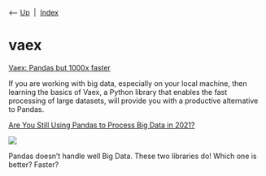 <div class="nav">

⟵ [Up](index.html)  \|  [Index](index.html)

</div>

# vaex

<div class="cards">

<div class="card">

<div class="card-title">

[Vaex: Pandas but 1000x
faster](https://www.kdnuggets.com/2021/05/vaex-pandas-1000x-faster.html)

</div>

If you are working with big data, especially on your local machine, then
learning the basics of Vaex, a Python library that enables the fast
processing of large datasets, will provide you with a productive
alternative to Pandas.

</div>

<div class="card">

<div class="card-title">

[Are You Still Using Pandas to Process Big Data in
2021?](https://link.medium.com/s7elocy8geb)

</div>

<div class="card-image">

[![](https://miro.medium.com/v2/da:true/resize:fit:1200/0*-RQZYqNWKwn34rpy)](https://link.medium.com/s7elocy8geb)

</div>

Pandas doesn’t handle well Big Data. These two libraries do! Which one
is better? Faster?

</div>

</div>
